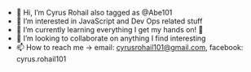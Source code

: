 - 👋 Hi, I’m Cyrus Rohail also tagged as @Abe101
- 👀 I’m interested in JavaScript and Dev Ops related stuff
- 🌱 I’m currently learning everything I get my hands on! 🤯
- 💞️ I’m looking to collaborate on anything I find interesting
- 📫 How to reach me -> email: cyrusrohail101@gmail.com, facebook: cyrus.rohail101

<!---
Abe101/Abe101 is a ✨ special ✨ repository because its `README.md` (this file) appears on your GitHub profile.
You can click the Preview link to take a look at your changes.
--->
